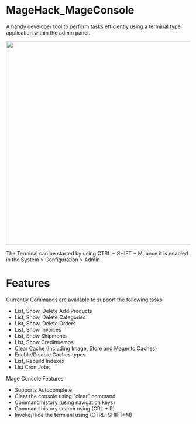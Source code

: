 # MageHack_MageConsole

A handy developer tool to perform tasks efficiently using a terminal type application within the admin panel.

<img src="http://f.cl.ly/items/2k0m1k1r2P3I2x0B0C08/Screen%20Shot%202012-09-23%20at%2017.24.28.png" width="800" height="556"/>

The Terminal can be started by using CTRL + SHIFT + M, once it is enabled in the System > Configuration > Admin

# Features

Currently Commands are available to support the following tasks

- List, Show, Delete Add Products
- List, Show, Delete Categories
- List, Show, Delete Orders
- List, Show Invoices
- List, Show Shipments
- List, Show Creditmemos
- Clear Cache (Including Image, Store and Magento Caches)
- Enable/Disable Caches types
- List, Rebuild Indexex
- List Cron Jobs

Mage Console Features
- Supports Autocomplete
- Clear the console using "clear" command
- Command history (using navigation keys)
- Command history search using (CRL + R)
- Invoke/Hide the termianl using (CTRL+SHIFT+M)
